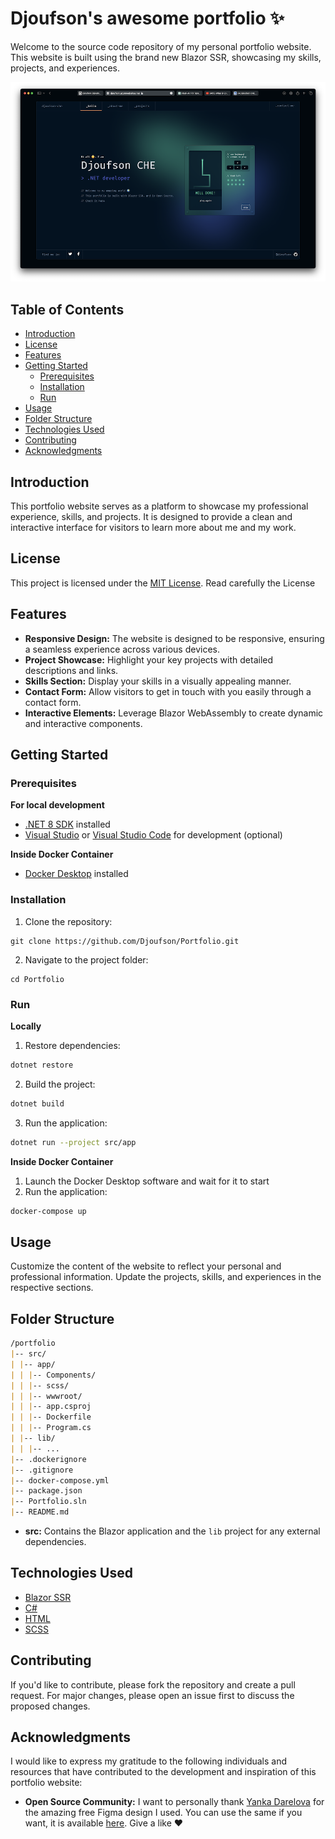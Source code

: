 # Djoufson's awesome portfolio ✨

Welcome to the source code repository of my personal portfolio website. This website is built using the brand new Blazor SSR, showcasing my skills, projects, and experiences.

![Screenshot](/docs/screenshot.png)

## Table of Contents

- [Introduction](#introduction)
- [License](#license)
- [Features](#features)
- [Getting Started](#getting-started)
  - [Prerequisites](#prerequisites)
  - [Installation](#installation)
  - [Run](#run)
- [Usage](#usage)
- [Folder Structure](#folder-structure)
- [Technologies Used](#technologies-used)
- [Contributing](#contributing)
- [Acknowledgments](#acknowledgments)

## Introduction

This portfolio website serves as a platform to showcase my professional experience, skills, and projects. It is designed to provide a clean and interactive interface for visitors to learn more about me and my work.

## License

This project is licensed under the [MIT License](LICENSE).
Read carefully the License

## Features

- **Responsive Design:** The website is designed to be responsive, ensuring a seamless experience across various devices.
- **Project Showcase:** Highlight your key projects with detailed descriptions and links.
- **Skills Section:** Display your skills in a visually appealing manner.
- **Contact Form:** Allow visitors to get in touch with you easily through a contact form.
- **Interactive Elements:** Leverage Blazor WebAssembly to create dynamic and interactive components.

## Getting Started

### Prerequisites

**For local development**
- [.NET 8 SDK](https://dotnet.microsoft.com/en-us/download/dotnet/8.0) installed
- [Visual Studio](https://visualstudio.microsoft.com/) or [Visual Studio Code](https://code.visualstudio.com/) for development (optional)

**Inside Docker Container**
- [Docker Desktop](https://docs.docker.com/engine/install/) installed

### Installation

1. Clone the repository: 
``` shell
git clone https://github.com/Djoufson/Portfolio.git
```
2. Navigate to the project folder:
``` shell
cd Portfolio
```

### Run
**Locally**
1. Restore dependencies: 
``` bash
dotnet restore
```
2. Build the project:
``` bash
dotnet build
```
3. Run the application:
``` bash
dotnet run --project src/app
```

**Inside Docker Container**
1. Launch the Docker Desktop software and wait for it to start
2. Run the application:
``` bash
docker-compose up
```

## Usage

Customize the content of the website to reflect your personal and professional information. Update the projects, skills, and experiences in the respective sections.

## Folder Structure
``` md
/portfolio
|-- src/
| |-- app/
| | |-- Components/
| | |-- scss/
| | |-- wwwroot/
| | |-- app.csproj
| | |-- Dockerfile
| | |-- Program.cs
| |-- lib/
| | |-- ...
|-- .dockerignore
|-- .gitignore
|-- docker-compose.yml
|-- package.json
|-- Portfolio.sln
|-- README.md
```

- **src:** Contains the Blazor application and the `lib` project for any external dependencies.

## Technologies Used

- [Blazor SSR](https://dotnet.microsoft.com/apps/aspnet/web-apps/blazor)
- [C#](https://docs.microsoft.com/en-us/dotnet/csharp/)
- [HTML](https://developer.mozilla.org/en-US/docs/Web/HTML)
- [SCSS](https://sass-lang.com/install/)

## Contributing

If you'd like to contribute, please fork the repository and create a pull request. For major changes, please open an issue first to discuss the proposed changes.

## Acknowledgments

I would like to express my gratitude to the following individuals and resources that have contributed to the development and inspiration of this portfolio website:

- **Open Source Community:** I want to personally thank [Yanka Darelova](https://twitter.com/YankaDarelova) for the amazing free Figma design I used. You can use the same if you want, it is available [here](https://www.figma.com/community/file/1100794861710979147). Give a like ❤️

